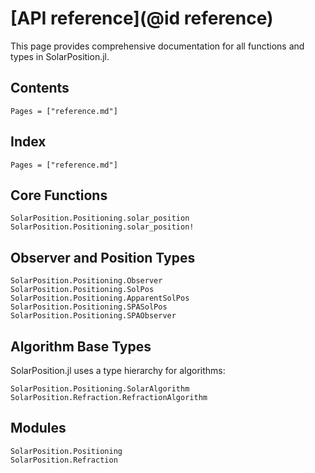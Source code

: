 # [API reference](@id reference)

This page provides comprehensive documentation for all functions and types in SolarPosition.jl.

## Contents

```@contents
Pages = ["reference.md"]
```

## Index

```@index
Pages = ["reference.md"]
```

## Core Functions

```@docs
SolarPosition.Positioning.solar_position
SolarPosition.Positioning.solar_position!
```

## Observer and Position Types

```@docs
SolarPosition.Positioning.Observer
SolarPosition.Positioning.SolPos
SolarPosition.Positioning.ApparentSolPos
SolarPosition.Positioning.SPASolPos
SolarPosition.Positioning.SPAObserver
```

## Algorithm Base Types

SolarPosition.jl uses a type hierarchy for algorithms:

```@docs
SolarPosition.Positioning.SolarAlgorithm
SolarPosition.Refraction.RefractionAlgorithm
```

## Modules

```@docs
SolarPosition.Positioning
SolarPosition.Refraction
```
